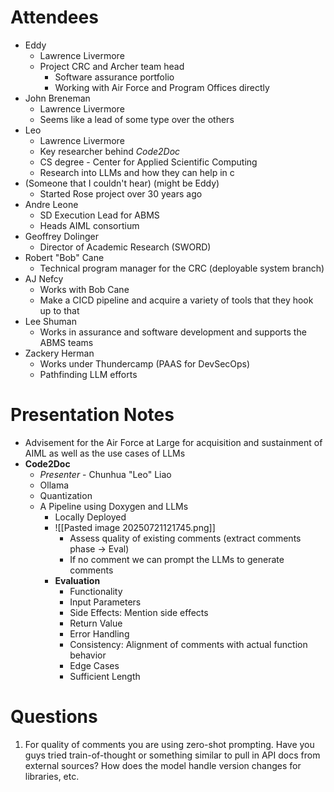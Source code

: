 # Attendees
- Eddy
	- Lawrence Livermore
	- Project CRC and Archer team head
		- Software assurance portfolio
		- Working with Air Force and Program Offices directly
- John Breneman
	- Lawrence Livermore
	- Seems like a lead of some type over the others
- Leo
	- Lawrence Livermore
	- Key researcher behind *Code2Doc*
	- CS degree - Center for Applied Scientific Computing
	- Research into LLMs and how they can help in c
- (Someone that I couldn't hear) (might be Eddy)
	- Started Rose project over 30 years ago
- Andre Leone
	- SD Execution Lead for ABMS
	- Heads AIML consortium
- Geoffrey Dolinger
	- Director of Academic Research (SWORD)
- Robert "Bob" Cane
	- Technical program manager for the CRC (deployable system branch)
- AJ Nefcy
	- Works with Bob Cane
	- Make a CICD pipeline and acquire a variety of tools that they hook up to that
- Lee Shuman
	- Works in assurance and software development and supports the ABMS teams
- Zackery Herman
	- Works under Thundercamp  (PAAS for DevSecOps)
	- Pathfinding LLM efforts

# Presentation Notes
- Advisement for the Air Force at Large for acquisition and sustainment of AIML as well as the use cases of LLMs
- **Code2Doc**
	- *Presenter* - Chunhua "Leo" Liao
	- Ollama
	- Quantization
	- A Pipeline using Doxygen and LLMs
		- Locally Deployed
		- ![[Pasted image 20250721121745.png]]
			- Assess quality of existing comments (extract comments phase -> Eval)
			- If no comment we can prompt the LLMs to generate comments
		- **Evaluation**
			- Functionality
			- Input Parameters
			- Side Effects: Mention side effects
			- Return Value
			- Error Handling
			- Consistency: Alignment of comments with actual function behavior
			- Edge Cases
			- Sufficient Length

# Questions
1. For quality of comments you are using zero-shot prompting. Have you guys tried  train-of-thought or something similar to pull in API docs from external sources? How does the model handle version changes for libraries, etc. 